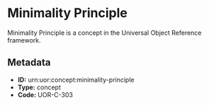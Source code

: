 # Minimality Principle

Minimality Principle is a concept in the Universal Object Reference framework.

## Metadata

- **ID:** urn:uor:concept:minimality-principle
- **Type:** concept
- **Code:** UOR-C-303
